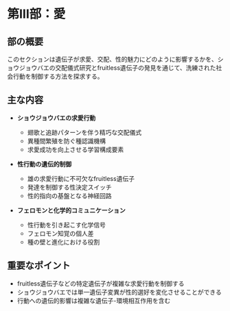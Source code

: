 # 第III部：愛

## 部の概要
このセクションは遺伝子が求愛、交配、性的魅力にどのように影響するかを、ショウジョウバエの交配儀式研究とfruitless遺伝子の発見を通じて、洗練された社会行動を制御する方法を探求する。

## 主な内容
- **ショウジョウバエの求愛行動**
  - 翅歌と追跡パターンを伴う精巧な交配儀式
  - 異種間繁殖を防ぐ種認識機構
  - 求愛成功を向上させる学習構成要素

- **性行動の遺伝的制御**
  - 雄の求愛行動に不可欠なfruitless遺伝子
  - 発達を制御する性決定スイッチ
  - 性的指向の基盤となる神経回路

- **フェロモンと化学的コミュニケーション**
  - 性行動を引き起こす化学信号
  - フェロモン知覚の個人差
  - 種の壁と進化における役割

## 重要なポイント
- fruitless遺伝子などの特定遺伝子が複雑な求愛行動を制御する
- ショウジョウバエでは単一遺伝子変異が性的選好を変化させることができる
- 行動への遺伝的影響は複雑な遺伝子-環境相互作用を含む